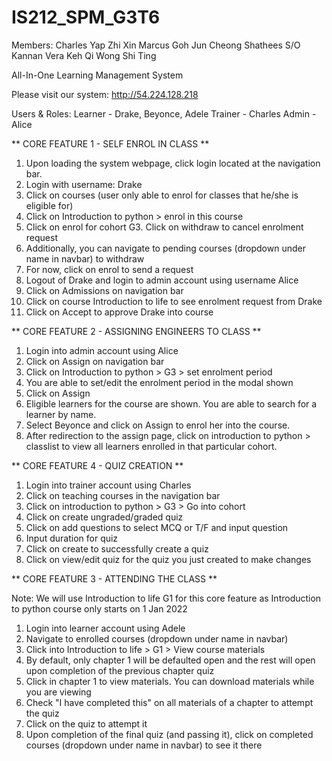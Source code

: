 # IS212_SPM_G3T6

Members:
Charles Yap Zhi Xin
Marcus Goh Jun Cheong
Shathees S/O Kannan
Vera Keh Qi
Wong Shi Ting

All-In-One Learning Management System

Please visit our system: http://54.224.128.218

Users & Roles:
Learner - Drake, Beyonce, Adele
Trainer - Charles 
Admin - Alice


** CORE FEATURE 1 - SELF ENROL IN CLASS **

1) Upon loading the system webpage, click login located at the navigation bar.
2) Login with username: Drake
3) Click on courses (user only able to enrol for classes that he/she is eligible for)
4) Click on Introduction to python > enrol in this course
5) Click on enrol for cohort G3. Click on withdraw to cancel enrolment request
6) Additionally, you can navigate to pending courses (dropdown under name in navbar) to withdraw
6) For now, click on enrol to send a request
7) Logout of Drake and login to admin account using username Alice
8) Click on Admissions on navigation bar
9) Click on course Introduction to life to see enrolment request from Drake
10) Click on Accept to approve Drake into course



** CORE FEATURE 2 - ASSIGNING ENGINEERS TO CLASS **

1) Login into admin account using Alice
2) Click on Assign on navigation bar
3) Click on Introduction to python > G3 > set enrolment period
4) You are able to set/edit the enrolment period in the modal shown
5) Click on Assign 
6) Eligible learners for the course are shown. You are able to search for a learner by name.
7) Select Beyonce and click on Assign to enrol her into the course.
8) After redirection to the assign page, click on introduction to python > classlist to view all learners enrolled in that particular cohort.



** CORE FEATURE 4 - QUIZ CREATION **

1) Login into trainer account using Charles
2) Click on teaching courses in the navigation bar
3) Click on introduction to python > G3 > Go into cohort
4) Click on create ungraded/graded quiz 
5) Click on add questions to select MCQ or T/F and input question
6) Input duration for quiz
7) Click on create to successfully create a quiz
8) Click on view/edit quiz for the quiz you just created to make changes



** CORE FEATURE 3 - ATTENDING THE CLASS **

Note: We will use Introduction to life G1 for this core feature as Introduction to python course only starts on 1 Jan 2022

1) Login into learner account using Adele
2) Navigate to enrolled courses (dropdown under name in navbar) 
3) Click into Introduction to life > G1 > View course materials
4) By default, only chapter 1 will be defaulted open and the rest will open upon completion of the previous chapter quiz
5) Click in chapter 1 to view materials. You can download materials while you are viewing
6) Check "I have completed this" on all materials of a chapter to attempt the quiz
7) Click on the quiz to attempt it
8) Upon completion of the final quiz (and passing it), click on completed courses (dropdown under name in navbar) to see it there